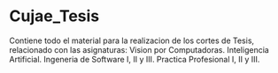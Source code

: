 # Cujae_Tesis
Contiene todo el material para la realizacion de los cortes de Tesis, relacionado con las asignaturas:
  Vision por Computadoras.
  Inteligencia Artificial.
  Ingeneria de Software I, II y III.
  Practica Profesional I, II y III.
